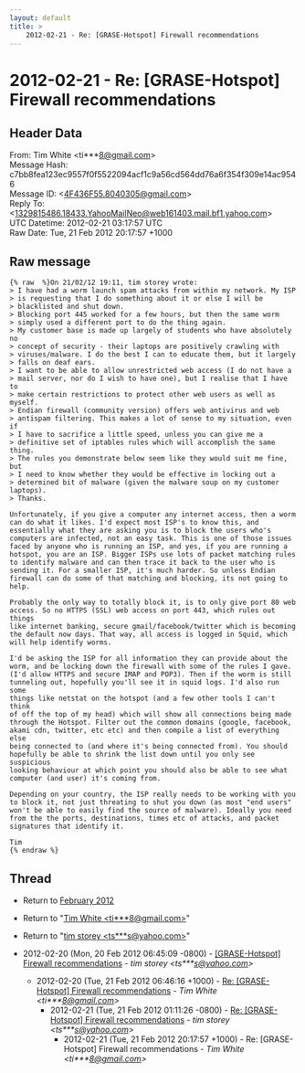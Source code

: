 ```yaml
---
layout: default
title: >
    2012-02-21 - Re: [GRASE-Hotspot] Firewall recommendations
---
```


# 2012-02-21 - Re: [GRASE-Hotspot] Firewall recommendations

## Header Data

From: Tim White \<ti***8@gmail.com\><br>
Message Hash: c7bb8fea123ec9557f0f5522094acf1c9a56cd564dd76a6f354f309e14ac9546<br>
Message ID: \<4F436F55.8040305@gmail.com\><br>
Reply To: \<1329815486.18433.YahooMailNeo@web161403.mail.bf1.yahoo.com\><br>
UTC Datetime: 2012-02-21 03:17:57 UTC<br>
Raw Date: Tue, 21 Feb 2012 20:17:57 +1000<br>

## Raw message

```
{% raw  %}On 21/02/12 19:11, tim storey wrote:
> I have had a worm launch spam attacks from within my network. My ISP 
> is requesting that I do something about it or else I will be 
> blacklisted and shut down.
> Blocking port 445 worked for a few hours, but then the same worm 
> simply used a different port to do the thing again.
> My customer base is made up largely of students who have absolutely no 
> concept of security - their laptops are positively crawling with 
> viruses/malware. I do the best I can to educate them, but it largely 
> falls on deaf ears.
> I want to be able to allow unrestricted web access (I do not have a 
> mail server, nor do I wish to have one), but I realise that I have to 
> make certain restrictions to protect other web users as well as myself.
> Endian firewall (community version) offers web antivirus and web 
> antispam filtering. This makes a lot of sense to my situation, even if 
> I have to sacrifice a little speed, unless you can give me a 
> definitive set of iptables rules which will accomplish the same thing.
> The rules you demonstrate below seem like they would suit me fine, but 
> I need to know whether they would be effective in locking out a 
> determined bit of malware (given the malware soup on my customer laptops).
> Thanks.

Unfortunately, if you give a computer any internet access, then a worm 
can do what it likes. I'd expect most ISP's to know this, and 
essentially what they are asking you is to block the users who's 
computers are infected, not an easy task. This is one of those issues 
faced by anyone who is running an ISP, and yes, if you are running a 
hotspot, you are an ISP. Bigger ISPs use lots of packet matching rules 
to identify malware and can then trace it back to the user who is 
sending it. For a smaller ISP, it's much harder. So unless Endian 
firewall can do some of that matching and blocking, its not going to help.

Probably the only way to totally block it, is to only give port 80 web 
access. So no HTTPS (SSL) web access on port 443, which rules out things 
like internet banking, secure gmail/facebook/twitter which is becoming 
the default now days. That way, all access is logged in Squid, which 
will help identify worms.

I'd be asking the ISP for all information they can provide about the 
worm, and be locking down the firewall with some of the rules I gave. 
(I'd allow HTTPS and secure IMAP and POP3). Then if the worm is still 
tunneling out, hopefully you'll see it in squid logs. I'd also run some 
things like netstat on the hotspot (and a few other tools I can't think 
of off the top of my head) which will show all connections being made 
through the Hotspot. Filter out the common domains (google, facebook, 
akami cdn, twitter, etc etc) and then compile a list of everything else 
being connected to (and where it's being connected from). You should 
hopefully be able to shrink the list down until you only see suspicious 
looking behaviour at which point you should also be able to see what 
computer (and user) it's coming from.

Depending on your country, the ISP really needs to be working with you 
to block it, not just threating to shut you down (as most "end users" 
won't be able to easily find the source of malware). Ideally you need 
from the the ports, destinations, times etc of attacks, and packet 
signatures that identify it.

Tim
{% endraw %}
```

## Thread

+ Return to [February 2012](/archive/2012/02)

+ Return to "[Tim White <ti***8<span>@</span>gmail.com>](/authors/ti___8_at_gmail_com)"
+ Return to "[tim storey <ts***s<span>@</span>yahoo.com>](/authors/ts___s_at_yahoo_com)"

+ 2012-02-20 (Mon, 20 Feb 2012 06:45:09 -0800) - [[GRASE-Hotspot] Firewall recommendations](/archive/2012/02/7a09dc47c79e133953ebaf4a8e29897278d9ba827d9d6b7c8adc6277295f77bc) - _tim storey \<ts***s@yahoo.com\>_
  + 2012-02-20 (Tue, 21 Feb 2012 06:46:16 +1000) - [Re: [GRASE-Hotspot] Firewall recommendations](/archive/2012/02/f9cbde5d82192bb9e3921922bb4b188be14f68d9f902cbec88ba63153c2d9a3d) - _Tim White \<ti***8@gmail.com\>_
    + 2012-02-21 (Tue, 21 Feb 2012 01:11:26 -0800) - [Re: [GRASE-Hotspot] Firewall recommendations](/archive/2012/02/9f66d5710cba8bc10e6ede3150c2f493e6ecf81373e1b100039ab2f93ad3419c) - _tim storey \<ts***s@yahoo.com\>_
      + 2012-02-21 (Tue, 21 Feb 2012 20:17:57 +1000) - Re: [GRASE-Hotspot] Firewall recommendations - _Tim White \<ti***8@gmail.com\>_


